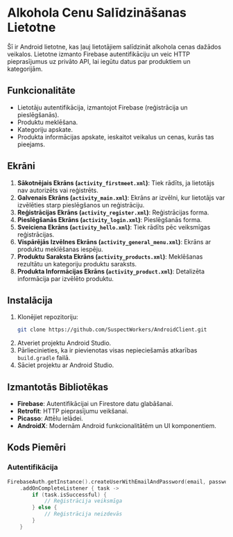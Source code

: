 # Alkohola Cenu Salīdzināšanas Lietotne

Šī ir Android lietotne, kas ļauj lietotājiem salīdzināt alkohola cenas dažādos veikalos. Lietotne izmanto Firebase autentifikāciju un veic HTTP pieprasījumus uz privāto API, lai iegūtu datus par produktiem un kategorijām.

## Funkcionalitāte

- Lietotāju autentifikācija, izmantojot Firebase (reģistrācija un pieslēgšanās).
- Produktu meklēšana.
- Kategoriju apskate.
- Produkta informācijas apskate, ieskaitot veikalus un cenas, kurās tas pieejams.

## Ekrāni

1. **Sākotnējais Ekrāns (`activity_firstmeet.xml`)**: Tiek rādīts, ja lietotājs nav autorizēts vai reģistrēts.
2. **Galvenais Ekrāns (`activity_main.xml`)**: Ekrāns ar izvēlni, kur lietotājs var izvēlēties starp pieslēgšanos un reģistrāciju.
3. **Reģistrācijas Ekrāns (`activity_register.xml`)**: Reģistrācijas forma.
4. **Pieslēgšanās Ekrāns (`activity_login.xml`)**: Pieslēgšanās forma.
5. **Sveiciena Ekrāns (`activity_hello.xml`)**: Tiek rādīts pēc veiksmīgas reģistrācijas.
6. **Vispārējās Izvēlnes Ekrāns (`activity_general_menu.xml`)**: Ekrāns ar produktu meklēšanas iespēju.
7. **Produktu Saraksta Ekrāns (`activity_products.xml`)**: Meklēšanas rezultātu un kategoriju produktu saraksts.
8. **Produkta Informācijas Ekrāns (`activity_product.xml`)**: Detalizēta informācija par izvēlēto produktu.

## Instalācija

1. Klonējiet repozitoriju:
    ```bash
    git clone https://github.com/SuspectWorkers/AndroidClient.git
    ```
2. Atveriet projektu Android Studio.
3. Pārliecinieties, ka ir pievienotas visas nepieciešamās atkarības `build.gradle` failā.
4. Sāciet projektu ar Android Studio.

## Izmantotās Bibliotēkas

- **Firebase**: Autentifikācijai un Firestore datu glabāšanai.
- **Retrofit**: HTTP pieprasījumu veikšanai.
- **Picasso**: Attēlu ielādei.
- **AndroidX**: Modernām Android funkcionalitātēm un UI komponentiem.

## Kods Piemēri

### Autentifikācija

```kotlin
FirebaseAuth.getInstance().createUserWithEmailAndPassword(email, password)
    .addOnCompleteListener { task ->
        if (task.isSuccessful) {
            // Reģistrācija veiksmīga
        } else {
            // Reģistrācija neizdevās
        }
    }

